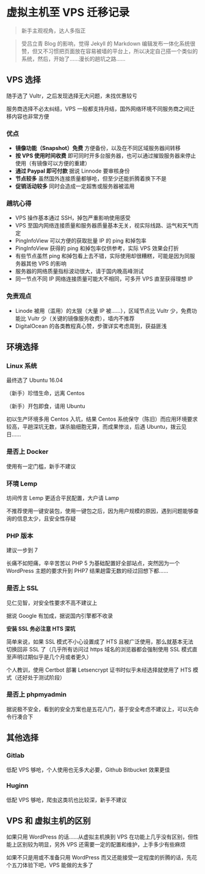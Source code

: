 # 虚拟主机至 VPS 迁移记录

> 新手主观视角，达人多指正



> 受吕立青 Blog 的影响，觉得 Jekyll 的 Markdown 编辑发布一体化系统很赞，但又不习惯把页面放在容易被墙的平台上，所以决定自己搭一个类似的系统，然后，开始了……漫长的趟坑之路……

## VPS 选择

随手选了 Vultr，之后发现选择无大问题，未找优惠较亏

服务商选择不必太纠结，VPS 一般都支持月结，国外网络环境不同服务商之间迁移内容也非常方便

### 优点

- **镜像功能（Snapshot）免费** 方便备份，以及在不同区域服务器间转移
- **按 VPS 使用时间收费** 即可同时开多台服务器，也可以通过摧毁服务器来停止使用（有镜像可以方便的重建）
- **通过 Paypal 即可付款** 据说 Linnode 要审核身份
- **节点较多** 虽然国外连接质量都够呛，但至少还能折腾着换下不是
- **促销活动较多** 同时会造成一定超售或服务器被滥用

### 趟坑心得

- VPS 操作基本通过 SSH，掉包严重影响使用感受
- VPS 至国内网络连接质量和服务器质量基本无关，视实际线路、运气和天气而定
- PingInfoView 可以方便的获取批量 IP 的 ping 和掉包率
- PingInfoView 获得的 ping 和掉包率仅供参考，实际 VPS 效果会打折
- 有些节点虽然 ping 和掉包看上去不错，实际使用却很糟糕，可能是因为同服务器其他 VPS 的影响
- 服务器的网络质量指标波动很大，请于国内晚高峰测试
- 同一节点不同 IP 网络连接质量可能大不相同，可多开 VPS 直至获得理想 IP

### 免责观点

- Linode 被用（滥用）的太狠（大量 IP 被……），区域节点比 Vultr 少，免费功能比 Vultr 少（关键的镜像服务收费），墙内不推荐
- DigitalOcean 的各类教程真心赞，步骤详实考虑周到，获益匪浅



## 环境选择

### Linux 系统

最终选了 Ubuntu 16.04

（新手）珍惜生命，远离 Centos

（新手）开包即食，请用 Ubuntu

初以生产环境多用 Centos 入坑，结果 Centos 系统保守（陈旧）而应用环境要求较高，平趟深坑无数，谋杀脑细胞无算，而成果惨淡，后遇 Ubuntu，拨云见日……

### 是否上 Docker	

使用有一定门槛，新手不建议

### 环境 Lemp

坊间传言 Lemp 更适合平民配置，大户请 Lamp

不推荐使用一键安装包，使用一键包之后，因为用户规模的原因，遇到问题能够查询的信息太少，且安全性存疑

### PHP 版本

建议一步到 7

长痛不如短痛，辛辛苦苦以 PHP 5 为基础配置好全部站点，突然因为一个 WordPress 主题的要求升到 PHP7 结果趟雷无数的经过回想下都……

### 是否上 SSL 

见仁见智，对安全性要求不高不建议上

据说 Google 有加成，据说国内引擎都不收录

**安装 SSL 务必注意 HTS 深坑** 

简单来说，如果 SSL 模式不小心设置成了 HTS 且被广泛使用，那么就基本无法切换回非 SSL 了（几乎所有访问过 https 域名的浏览器都会强制使用 SSL 模式直至声明过期似乎是几个月或者更久）

个人教训，使用 Certbot 部署 Letsencrypt 证书时似乎未经选择就使用了 HTS 模式（还好处于测试阶段）

### 是否上 phpmyadmin

据说极不安全，看到的安全方案也是五花八门，基于安全考虑不建议上，可以先命令行凑合下

## 其他选择

### Gitlab

低配 VPS 够呛，个人使用也无多大必要，Github Bitbucket 效果更佳

### Huginn

低配 VPS 够呛，爬虫这类坑也比较深，新手不建议

## VPS 和 虚拟主机的区别

如果只用 WordPress 的话……从虚拟主机换到 VPS 在功能上几乎没有区别，但性能上区别较为明显，另外 VPS 还需要一定的配置和维护，上手多少有些麻烦

如果不只是用或不准备只用 WordPress 而又还能接受一定程度的折腾的话，先花个五刀体验下吧，VPS 能做的太多了